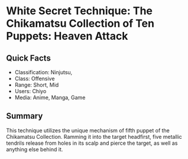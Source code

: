 # White Secret Technique: The Chikamatsu Collection of Ten Puppets: Heaven Attack

## Quick Facts
- Classification: Ninjutsu,
- Class: Offensive
- Range: Short, Mid
- Users: Chiyo
- Media: Anime, Manga, Game

## Summary
This technique utilizes the unique mechanism of fifth puppet of the Chikamatsu Collection. Ramming it into the target headfirst, five metallic tendrils release from holes in its scalp and pierce the target, as well as anything else behind it.
